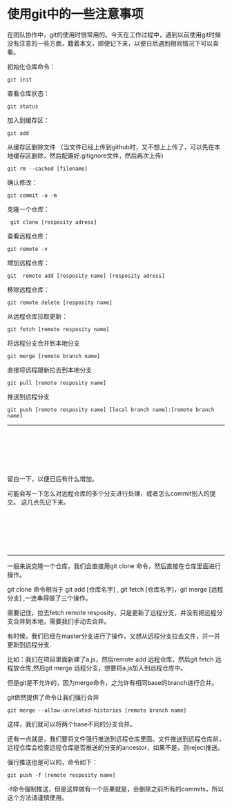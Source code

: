 # 使用git中的一些注意事项

在团队协作中，git的使用时很常用的。今天在工作过程中，遇到以前使用git时候没有注意的一些方面，籍着本文，顺便记下来，以便日后遇到相同情况下可以查看。

初始化仓库命令：
```
git init
```

查看仓库状态：
```
git status
```

加入到缓存区：

```
git add 
```

从缓存区删除文件 （当文件已经上传到github时，又不想上上传了，可以先在本地缓存区删除，然后配置好.gitignore文件，然后再次上传)

```
git rm --cached [filename]
```

确认修改：

```
git commit -a -m
```
 
克隆一个仓库：
```
 git clone [resposity adress]
```

查看远程仓库：

```
git remote -v
```

增加远程仓库：

```
git  remote add [resposity name] [resposity adress]
```

移除远程仓库：

```
git remote delete [resposity name]
```

从远程仓库拉取更新：

```
git fetch [remote resposity name]
```

将远程分支合并到本地分支
```
git merge [remote branch name]
```

直接将远程跟新拉去到本地分支

```
git pull [remote resposity name]
```

推送到远程分支

```
git push [remote resposity name] [local branch name]:[remote branch name]
```


---
<br />
<br />
<br />
<br />
<br />



留白一下，以便日后有什么增加。





可能会写一下怎么对远程仓库的多个分支进行处理，或者怎么commit别人的提交。
这几点先记下来。


<br />
<br />
<br />
<br />
<br />




---

一般来说克隆一个仓库，我们会直接用git clone 命令，然后直接在仓库里面进行操作。

git clone 命令相当于 git add [仓库名字] , git fetch [仓库名字]，git merge [远程分支] ,一连串得做了三个操作。

需要记住，拉去fetch remote resposity，只是更新了远程分支，并没有把远程分支合并到本地，需要我们手动去合并。

有时候，我们已经在master分支进行了操作，又想从远程分支拉去文件，并一并更新到远程分支.

比如：我们在项目里面新建了a.js，然后remote add 远程仓库，然后git fetch 远程放仓库,然后git merge 远程分支，想要将a.js加入到远程仓库中。

但是git是不允许的，因为merge命令，之允许有相同base的branch进行合并。

git依然提供了命令让我们强行合并

```
git merge --allow-unrelated-histories [remote branch name]
```

这样，我们就可以将两个base不同的分支合并。




还有一点就是，我们要将文件强行推送到远程仓库里面。文件推送到远程仓库前，远程仓库会检查远程仓库是否推送的分支的ancestor，如果不是，则reject推送。

强行推送也是可以的，命令如下：

```
git push -f [remote resposity name]
```

-f命令强制推送，但是这样做有一个后果就是，会删除之前所有的commits，所以这个方法请谨慎使用。


